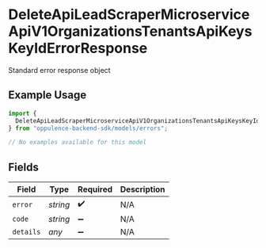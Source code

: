# DeleteApiLeadScraperMicroserviceApiV1OrganizationsTenantsApiKeysKeyIdErrorResponse

Standard error response object

## Example Usage

```typescript
import {
  DeleteApiLeadScraperMicroserviceApiV1OrganizationsTenantsApiKeysKeyIdErrorResponse,
} from "oppulence-backend-sdk/models/errors";

// No examples available for this model
```

## Fields

| Field              | Type               | Required           | Description        |
| ------------------ | ------------------ | ------------------ | ------------------ |
| `error`            | *string*           | :heavy_check_mark: | N/A                |
| `code`             | *string*           | :heavy_minus_sign: | N/A                |
| `details`          | *any*              | :heavy_minus_sign: | N/A                |
